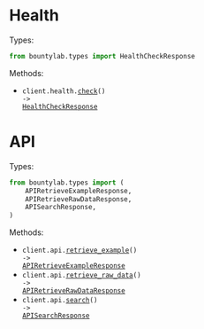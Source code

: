 # Health

Types:

```python
from bountylab.types import HealthCheckResponse
```

Methods:

- <code title="get /health">client.health.<a href="./src/bountylab/resources/health.py">check</a>() -> <a href="./src/bountylab/types/health_check_response.py">HealthCheckResponse</a></code>

# API

Types:

```python
from bountylab.types import (
    APIRetrieveExampleResponse,
    APIRetrieveRawDataResponse,
    APISearchResponse,
)
```

Methods:

- <code title="get /api/example">client.api.<a href="./src/bountylab/resources/api.py">retrieve_example</a>() -> <a href="./src/bountylab/types/api_retrieve_example_response.py">APIRetrieveExampleResponse</a></code>
- <code title="get /api/raw">client.api.<a href="./src/bountylab/resources/api.py">retrieve_raw_data</a>() -> <a href="./src/bountylab/types/api_retrieve_raw_data_response.py">APIRetrieveRawDataResponse</a></code>
- <code title="get /api/search">client.api.<a href="./src/bountylab/resources/api.py">search</a>() -> <a href="./src/bountylab/types/api_search_response.py">APISearchResponse</a></code>
